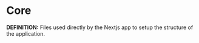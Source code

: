 # Core

**DEFINITION:** Files used directly by the Nextjs app to setup the structure of the application.
